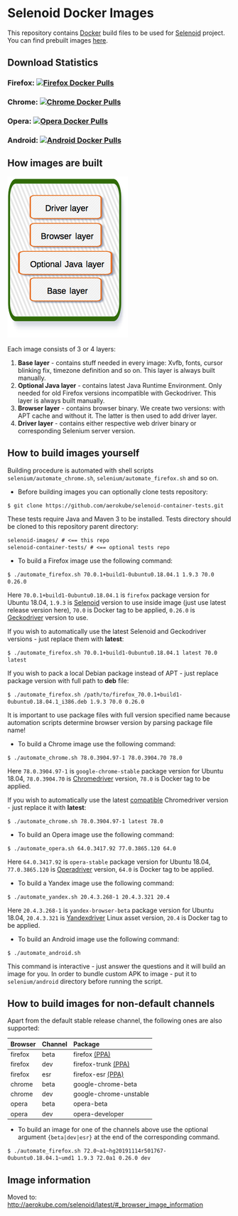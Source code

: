 # Selenoid Docker Images
This repository contains [Docker](http://docker.com/) build files to be used for [Selenoid](http://github.com/aerokube/selenoid) project. You can find prebuilt images [here](https://hub.docker.com/u/selenoid/).

## Download Statistics

### Firefox: [![Firefox Docker Pulls](https://img.shields.io/docker/pulls/selenoid/firefox.svg)](https://hub.docker.com/r/selenoid/firefox)

### Chrome: [![Chrome Docker Pulls](https://img.shields.io/docker/pulls/selenoid/chrome.svg)](https://hub.docker.com/r/selenoid/chrome)

### Opera: [![Opera Docker Pulls](https://img.shields.io/docker/pulls/selenoid/opera.svg)](https://hub.docker.com/r/selenoid/opera)

### Android: [![Android Docker Pulls](https://img.shields.io/docker/pulls/selenoid/android.svg)](https://hub.docker.com/r/selenoid/android)

## How images are built

![layers](layers.png)

Each image consists of 3 or 4 layers:
1) **Base layer** - contains stuff needed in every image: Xvfb, fonts, cursor blinking fix, timezone definition and so on. This layer is always built manually.
2) **Optional Java layer** - contains latest Java Runtime Environment. Only needed for old Firefox versions incompatible with Geckodriver. This layer is always built manually.
3) **Browser layer** - contains browser binary. We create two versions: with APT cache and without it. The latter is then used to add driver layer.
4) **Driver layer** - contains either respective web driver binary or corresponding Selenium server version.

## How to build images yourself

Building procedure is automated with shell scripts ```selenium/automate_chrome.sh```, ```selenium/automate_firefox.sh``` and so on.

* Before building images you can optionally clone tests repository:
```
$ git clone https://github.com/aerokube/selenoid-container-tests.git
```
These tests require Java and Maven 3 to be installed. Tests directory should be cloned to this repository parent directory:
```
selenoid-images/ # <== this repo
selenoid-container-tests/ # <== optional tests repo
```
* To build a Firefox image use the following command:
```
$ ./automate_firefox.sh 70.0.1+build1-0ubuntu0.18.04.1 1.9.3 70.0 0.26.0
```
Here `70.0.1+build1-0ubuntu0.18.04.1` is `firefox` package version for Ubuntu 18.04, `1.9.3` is [Selenoid](https://github.com/aerokube/selenoid/releases) version to use inside image (just use latest release version here), `70.0` is Docker tag to be applied, `0.26.0` is [Geckodriver](http://github.com/mozilla/geckodriver/releases) version to use.

If you wish to automatically use the latest Selenoid and Geckodriver versions - just replace them with **latest**:
```
$ ./automate_firefox.sh 70.0.1+build1-0ubuntu0.18.04.1 latest 70.0 latest
```

If you wish to pack a local Debian package instead of APT - just replace package version with full path to **deb** file:
```
$ ./automate_firefox.sh /path/to/firefox_70.0.1+build1-0ubuntu0.18.04.1_i386.deb 1.9.3 70.0 0.26.0
``` 
It is important to use package files with full version specified name because automation scripts determine browser version by parsing package file name!

* To build a Chrome image use the following command:
```
$ ./automate_chrome.sh 78.0.3904.97-1 78.0.3904.70 78.0
```
Here `78.0.3904.97-1` is `google-chrome-stable` package version for Ubuntu 18.04, `78.0.3904.70` is [Chromedriver](https://chromedriver.storage.googleapis.com/index.html) version, `78.0` is Docker tag to be applied.  

If you wish to automatically use the latest [compatible](https://chromedriver.chromium.org/downloads/version-selection) Chromedriver version - just replace it with **latest**:
```
$ ./automate_chrome.sh 78.0.3904.97-1 latest 78.0
```
* To build an Opera image use the following command:
```
$ ./automate_opera.sh 64.0.3417.92 77.0.3865.120 64.0
```
Here `64.0.3417.92` is `opera-stable` package version for Ubuntu 18.04, `77.0.3865.120` is [Operadriver](https://github.com/operasoftware/operachromiumdriver/releases) version, `64.0` is Docker tag to be applied.  

* To build a Yandex image use the following command:
```
$ ./automate_yandex.sh 20.4.3.268-1 20.4.3.321 20.4
```
Here `20.4.3.268-1` is `yandex-browser-beta` package version for Ubuntu 18.04, `20.4.3.321` is [Yandexdriver](https://github.com/yandex/YandexDriver/releases) Linux asset version, `20.4` is Docker tag to be applied.

* To build an Android image use the following command:
```
$ ./automate_android.sh
```
This command is interactive - just answer the questions and it will build an image for you. In order to bundle custom APK to image - put it to `selenium/android` directory before running the script.

## How to build images for non-default channels

Apart from the default stable release channel, the following ones are also supported:

| Browser | Channel | Package |
| :--- | :--- | :--- |
| firefox | beta | firefox [(PPA)](http://launchpad.net/~mozillateam/+archive/firefox-next/+packages) |
| firefox | dev | firefox-trunk [(PPA)](http://launchpad.net/~ubuntu-mozilla-daily/+archive/ppa/+packages) |
| firefox | esr | firefox-esr [(PPA)](http://launchpad.net/~mozillateam/+archive/ppa/+packages) |
| chrome | beta | google-chrome-beta |
| chrome | dev | google-chrome-unstable |
| opera | beta | opera-beta | |
| opera | dev | opera-developer | |

* To build an image for one of the channels above use the optional argument `{beta|dev|esr}` at the end of the corresponding command.
```
$ ./automate_firefox.sh 72.0~a1~hg20191114r501767-0ubuntu0.18.04.1~umd1 1.9.3 72.0a1 0.26.0 dev
```

## Image information
Moved to: http://aerokube.com/selenoid/latest/#_browser_image_information
